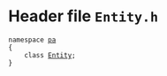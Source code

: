 # Header file `Entity.h`<a id="Entity.h"></a>

<pre><code class="language-cpp">namespace <a href='doc_Rect.md#Rect.h'>pa</a>
{
    class <a href='doc_Entity.md#Entity.h'>Entity</a>;
}</code></pre>
